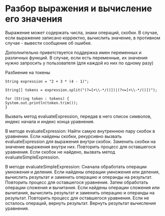 # Разбор выражения и вычисление его значения

Выражение может содержать числа, знаки операций, скобки. 
В случае, если выражение записано корректно, вычислить значение, 
в противном случае - вывести сообщение об ошибке.

Дополнительно приветствуется поддержка имен переменных и различных функций.
В случае, если есть переменные, их значения нужно запросить у пользователя
(для каждой из них по одному разу) 


Разбиение на токены

    String expression = "2 + 3 * (4 - 1)";

    String[] tokens = expression.split("(?=[+\\-*/()])|(?<=[+\\-*/()])");

    for (String token : tokens) {
    System.out.println(token.trim());
    }


Вызвать метод evaluateExpression, передав в него список символов, индекс начала и индекс конца уравнения.

В методе evaluateExpression:
Найти самую внутреннюю пару скобок в уравнении.
Если найдены скобки, рекурсивно вызвать evaluateExpression для выражения внутри скобок.
Заменить скобки на значение выражения внутри них.
Повторить процесс для оставшегося уравнения.
Если скобок не найдено, вызвать метод evaluateSimpleExpression.

В методе evaluateSimpleExpression:
Сначала обработать операции умножения и деления.
Если найдены операции умножения или деления, вычислить результат и заменить операцию и операнды на результат.
Повторить процесс для оставшегося уравнения.
Затем обработать операции сложения и вычитания.
Если найдены операции сложения или вычитания, вычислить результат и заменить операцию и операнды на результат.
Повторить процесс для оставшегося уравнения.
Если не осталось операций, вернуть результат.
Вернуть результат вычисления уравнения.